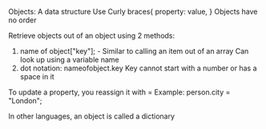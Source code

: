 Objects:
  A data structure
  Use Curly braces{
    property: value,
  }
  Objects have no order

Retrieve objects out of an object using 2 methods:
  1. name of object["key"]; - Similar to calling an item out of an array
    Can look up using a variable name
  2. dot notation: nameofobject.key
    Key cannot start with a number or has a space in it

To update a property, you reassign it with =
  Example:  person.city = "London";

In other languages, an object is called a dictionary

